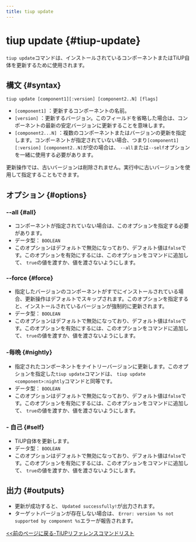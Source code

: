```yaml
---
title: tiup update
---
```


# tiup update {#tiup-update}

`tiup update`コマンドは、インストールされているコンポーネントまたはTiUP自体を更新するために使用されます。

## 構文 {#syntax}

```shell
tiup update [component1][:version] [component2..N] [flags]
```

-   `[component1]` ：更新するコンポーネントの名前。
-   `[version]` ：更新するバージョン。このフィールドを省略した場合は、コンポーネントの最新の安定バージョンに更新することを意味します。
-   `[component2...N]` ：複数のコンポーネントまたはバージョンの更新を指定します。コンポーネントが指定されていない場合、つまり`[component1][:version] [component2..N]`が空の場合は、 `--all`または`--self`オプションを一緒に使用する必要があります。

更新操作では、古いバージョンは削除されません。実行中に古いバージョンを使用して指定することもできます。

## オプション {#options}

### &#x20;--all {#all}

-   コンポーネントが指定されていない場合は、このオプションを指定する必要があります。
-   データ型： `BOOLEAN`
-   このオプションはデフォルトで無効になっており、デフォルト値は`false`です。このオプションを有効にするには、このオプションをコマンドに追加して、 `true`の値を渡すか、値を渡さないようにします。

### &#x20;--force {#force}

-   指定したバージョンのコンポーネントがすでにインストールされている場合、更新操作はデフォルトでスキップされます。このオプションを指定すると、インストールされているバージョンが強制的に更新されます。
-   データ型： `BOOLEAN`
-   このオプションはデフォルトで無効になっており、デフォルト値は`false`です。このオプションを有効にするには、このオプションをコマンドに追加して、 `true`の値を渡すか、値を渡さないようにします。

### -毎晩 {#nightly}

-   指定されたコンポーネントをナイトリーバージョンに更新します。このオプションを指定した`tiup update`コマンドは、 `tiup update <component>:nightly`コマンドと同等です。
-   データ型： `BOOLEAN`
-   このオプションはデフォルトで無効になっており、デフォルト値は`false`です。このオプションを有効にするには、このオプションをコマンドに追加して、 `true`の値を渡すか、値を渡さないようにします。

### - 自己 {#self}

-   TiUP自体を更新します。
-   データ型： `BOOLEAN`
-   このオプションはデフォルトで無効になっており、デフォルト値は`false`です。このオプションを有効にするには、このオプションをコマンドに追加して、 `true`の値を渡すか、値を渡さないようにします。

## 出力 {#outputs}

-   更新が成功すると、 `Updated successfully!`が出力されます。
-   ターゲットバージョンが存在しない場合は、 `Error: version %s not supported by component %s`エラーが報告されます。

[&lt;&lt;前のページに戻る-TiUPリファレンスコマンドリスト](/tiup/tiup-reference.md#command-list)
